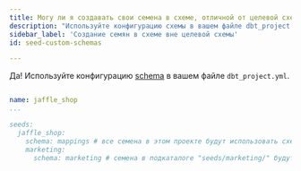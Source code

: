 ```yaml
---
title: Могу ли я создавать свои семена в схеме, отличной от целевой схемы, или могу ли я разделить свои семена по нескольким схемам?
description: "Используйте конфигурацию схемы в вашем файле dbt_project.yml"
sidebar_label: 'Создание семян в схеме вне целевой схемы'
id: seed-custom-schemas

---
```


Да! Используйте конфигурацию [schema](reference/resource-configs/schema.md) в вашем файле `dbt_project.yml`.

<File name='dbt_project.yml'>

```yml

name: jaffle_shop
...

seeds:
  jaffle_shop:
    schema: mappings # все семена в этом проекте будут использовать схему "mappings" по умолчанию
    marketing:
      schema: marketing # семена в подкаталоге "seeds/marketing/" будут использовать схему "marketing"
```

</File>